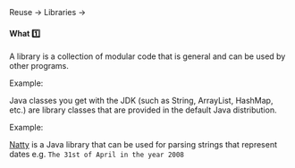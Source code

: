 <link rel="stylesheet" href="{{baseUrl}}/css/textbook.css">

<div class="website-content">

<div id="path">Reuse &rarr; Libraries &rarr;</div>

<div id="title">

#### What :one:

</div>

<div id="body">

A library is a collection of modular code that is general and can be used by other programs.

<tip-box>

Example:

Java classes you get with the JDK (such as String, ArrayList, HashMap, etc.) are library classes that are provided in the default Java distribution.

</tip-box>

<tip-box>

Example:

[Natty](https://github.com/joestelmach/natty) is a Java library that can be used for parsing strings that represent dates e.g. `The 31st of April in the year 2008`

</tip-box>

</div>

<div id="extras">
<div>

</div>
